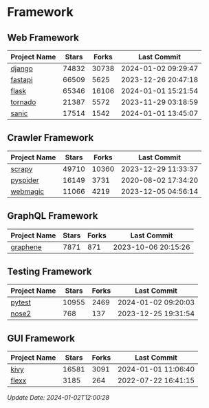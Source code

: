 # Framework

## Web Framework
| Project Name | Stars | Forks | Last Commit |
| ------------ | ----- | ----- | ----------- |
| [django](https://github.com/django/django) | 74832 | 30738 | 2024-01-02 09:29:47 |
| [fastapi](https://github.com/tiangolo/fastapi) | 66509 | 5625 | 2023-12-26 20:47:18 |
| [flask](https://github.com/pallets/flask) | 65346 | 16106 | 2024-01-01 15:21:54 |
| [tornado](https://github.com/tornadoweb/tornado) | 21387 | 5572 | 2023-11-29 03:18:59 |
| [sanic](https://github.com/sanic-org/sanic) | 17514 | 1542 | 2024-01-01 13:45:07 |

## Crawler Framework
| Project Name | Stars | Forks | Last Commit |
| ------------ | ----- | ----- | ----------- |
| [scrapy](https://github.com/scrapy/scrapy) | 49710 | 10360 | 2023-12-29 11:33:37 |
| [pyspider](https://github.com/binux/pyspider) | 16149 | 3731 | 2020-08-02 17:34:20 |
| [webmagic](https://github.com/code4craft/webmagic) | 11066 | 4219 | 2023-12-05 04:56:14 |

## GraphQL Framework
| Project Name | Stars | Forks | Last Commit |
| ------------ | ----- | ----- | ----------- |
| [graphene](https://github.com/graphql-python/graphene) | 7871 | 871 | 2023-10-06 20:15:26 |

## Testing Framework
| Project Name | Stars | Forks | Last Commit |
| ------------ | ----- | ----- | ----------- |
| [pytest](https://github.com/pytest-dev/pytest) | 10955 | 2469 | 2024-01-02 09:20:03 |
| [nose2](https://github.com/nose-devs/nose2) | 768 | 137 | 2023-12-25 19:31:54 |

## GUI Framework
| Project Name | Stars | Forks | Last Commit |
| ------------ | ----- | ----- | ----------- |
| [kivy](https://github.com/kivy/kivy) | 16581 | 3091 | 2024-01-01 11:06:40 |
| [flexx](https://github.com/flexxui/flexx) | 3185 | 264 | 2022-07-22 16:41:15 |

*Update Date: 2024-01-02T12:00:28*